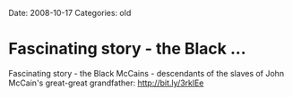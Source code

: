 Date: 2008-10-17
Categories: old

# Fascinating story - the Black ...

Fascinating story - the Black McCains - descendants of the slaves of John McCain's great-great grandfather: http://bit.ly/3rklEe

